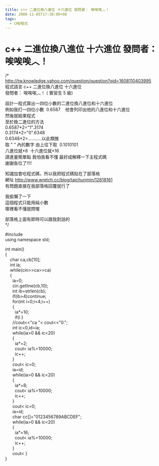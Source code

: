 ```yaml
---
title: c++ 二進位換八進位 十六進位 發問者： 唉唉唉︿！
date: 2008-11-05T17:30:00+08
tags:
  - CMD程式
---
```

# c++ 二進位換八進位 十六進位 發問者： 唉唉唉︿！

/\*  
[http://tw.knowledge.yahoo.com/question/question?qid=1608110403995  
](http://tw.knowledge.yahoo.com/question/question?qid=1608110403995)程式語言 c++ 二進位換八進位 十六進位  
發問者： 唉唉唉︿！ ( 實習生 5 級)  
  
設計一程式算出一四位小數的二進位換八進位和十六進位  
例如我打一四位小數  0.6587    他會列印出他的八進位和十六進位  
然後就結束程式  
至於換二進位的方法  
0.6587\*2="1".3174  
0.3174\*2="0".6348  
0.6348\*2=...........以此類推  
取 " " 內的數字 由上往下取  0.1010101  
八進位就\*8  十六進位就\*16  
請進量簡單點 我怕我看不懂 最好成解釋一下主程式碼  
謝謝各位了!!!!  
  
知識加會吃程式碼，所以我把程式碼貼在了部落格  
網址 <http://www.wretch.cc/blog/taichunmin/12818161>  
有問題直接在我部落格回覆就行了  
  
我偷懶了一下  
這個程式只能用純小數  
哪裡看不懂就問喔  
  
部落格上面有即時可以跟我對話的  
\*/  
  
#include  
using namespace std;

int main()  
{  
    char ca,cb\[10\];  
    int ia;  
    while(cin>>ca>>ca)  
    {  
      ia=0;  
      cin.getline(cb,10);  
      int ib=strlen(cb);  
      if(ib>4)continue;  
      for(int i=0;i<4;i++)  
      {  
        ia\*=10;  
        if(i }  
      //cout<<"ca "< cout<<"0.";  
      int ic=0,id=ia;  
      while(ia>0 && ic<20)  
      {  
        ia\*=2;  
        cout< ia%=10000;  
        ic++;  
      }  
      cout< ic=0;  
      ia=id;  
      while(ia>0 && ic<20)  
      {  
        ia\*=8;  
        cout< ia%=10000;  
        ic++;  
      }  
      cout< ic=0;  
      ia=id;  
      char cc\[\]="0123456789ABCDEF";  
      while(ia>0 && ic<20)  
      {  
        ia\*=16;  
        cout< ia%=10000;  
        ic++;  
      }  
      cout< }  
}
